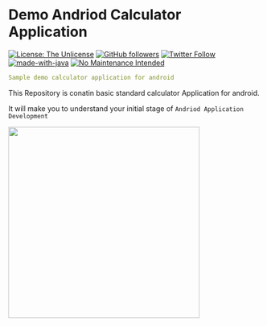 # Demo Andriod Calculator Application

[![License: The Unlicense](https://img.shields.io/badge/license-Unlicense-blue.svg)](http://unlicense.org/)
[![GitHub followers](https://img.shields.io/github/followers/dhvakr.svg?label=Follow&style=social&maxAge=2592000#annee=BlackLotus)](https://github.com/dhvakr?tab=followers)
[![Twitter Follow](https://img.shields.io/twitter/follow/dhvakr?label=Twitter&style=social)](https://twitter.com/dhvakr)
[![made-with-java](https://img.shields.io/badge/Made%20with-java-1f425f.svg)](https://www.oracle.com/java/)
[![No Maintenance Intended](http://unmaintained.tech/badge.svg)](http://unmaintained.tech/)

```yaml
Sample demo calculator application for android 
```

This Repository is conatin basic standard calculator Application for android.

It will make you to understand your initial stage of `Andriod Application Development`


<img align = "left" width="380" height= "" src= "https://user-images.githubusercontent.com/59435839/120894091-5022f780-c634-11eb-94b0-ca5d5fdd6ac1.gif">

